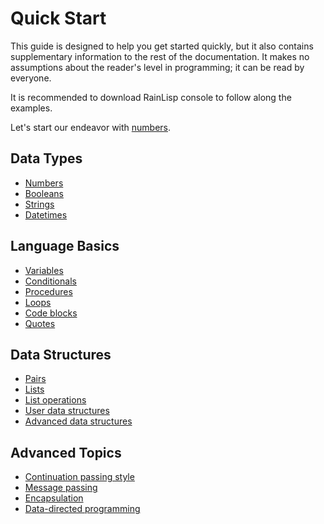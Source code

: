 ﻿# Quick Start
This guide is designed to help you get started quickly, but it also contains supplementary information to the rest of the documentation.
It makes no assumptions about the reader's level in programming; it can be read by everyone.

It is recommended to download RainLisp console to follow along the examples.

Let's start our endeavor with [numbers](numbers.md).

## Data Types
- [Numbers](numbers.md)
- [Booleans](booleans.md)
- [Strings](strings.md)
- [Datetimes](datetimes.md)

## Language Basics
- [Variables](variables.md)
- [Conditionals](conditionals.md)
- [Procedures](procedures.md)
- [Loops](loops.md)
- [Code blocks](code-blocks.md)
- [Quotes](quotes.md)

## Data Structures
- [Pairs](pairs.md)
- [Lists](lists.md)
- [List operations](list-operations.md)
- [User data structures](user-data-structures.md)
- [Advanced data structures](advanced-data-structures.md)

## Advanced Topics
- [Continuation passing style](cps.md)
- [Message passing](message-passing.md)
- [Encapsulation](encapsulation.md)
- [Data-directed programming](data-directed-programming.md)
